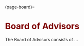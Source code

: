 (page-board)=
# <font color="maroon">Board of Advisors</font>

The Board of Advisors consists of ...